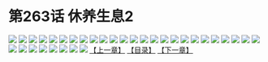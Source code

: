# 第263话 休养生息2
![](https://s1.baozimh.com/scomic/sanyanxiaotianlu-samanhua/0/262-e0fo/1.jpg)
![](https://s1.baozimh.com/scomic/sanyanxiaotianlu-samanhua/0/262-e0fo/2.jpg)
![](https://s1.baozimh.com/scomic/sanyanxiaotianlu-samanhua/0/262-e0fo/3.jpg)
![](https://s1.baozimh.com/scomic/sanyanxiaotianlu-samanhua/0/262-e0fo/4.jpg)
![](https://s1.baozimh.com/scomic/sanyanxiaotianlu-samanhua/0/262-e0fo/5.jpg)
![](https://s1.baozimh.com/scomic/sanyanxiaotianlu-samanhua/0/262-e0fo/6.jpg)
![](https://s1.baozimh.com/scomic/sanyanxiaotianlu-samanhua/0/262-e0fo/7.jpg)
![](https://s1.baozimh.com/scomic/sanyanxiaotianlu-samanhua/0/262-e0fo/8.jpg)
![](https://s1.baozimh.com/scomic/sanyanxiaotianlu-samanhua/0/262-e0fo/9.jpg)
![](https://s1.baozimh.com/scomic/sanyanxiaotianlu-samanhua/0/262-e0fo/10.jpg)
![](https://s1.baozimh.com/scomic/sanyanxiaotianlu-samanhua/0/262-e0fo/11.jpg)
![](https://s1.baozimh.com/scomic/sanyanxiaotianlu-samanhua/0/262-e0fo/12.jpg)
![](https://s1.baozimh.com/scomic/sanyanxiaotianlu-samanhua/0/262-e0fo/13.jpg)
![](https://s1.baozimh.com/scomic/sanyanxiaotianlu-samanhua/0/262-e0fo/14.jpg)
![](https://s1.baozimh.com/scomic/sanyanxiaotianlu-samanhua/0/262-e0fo/15.jpg)
![](https://s1.baozimh.com/scomic/sanyanxiaotianlu-samanhua/0/262-e0fo/16.jpg)
![](https://s1.baozimh.com/scomic/sanyanxiaotianlu-samanhua/0/262-e0fo/17.jpg)
![](https://s1.baozimh.com/scomic/sanyanxiaotianlu-samanhua/0/262-e0fo/18.jpg)
![](https://s1.baozimh.com/scomic/sanyanxiaotianlu-samanhua/0/262-e0fo/19.jpg)
![](https://s1.baozimh.com/scomic/sanyanxiaotianlu-samanhua/0/262-e0fo/20.jpg)
![](https://s1.baozimh.com/scomic/sanyanxiaotianlu-samanhua/0/262-e0fo/21.jpg)
![](https://s1.baozimh.com/scomic/sanyanxiaotianlu-samanhua/0/262-e0fo/22.jpg)
![](https://s1.baozimh.com/scomic/sanyanxiaotianlu-samanhua/0/262-e0fo/23.jpg)
![](https://s1.baozimh.com/scomic/sanyanxiaotianlu-samanhua/0/262-e0fo/24.jpg)
![](https://s1.baozimh.com/scomic/sanyanxiaotianlu-samanhua/0/262-e0fo/25.jpg)
![](https://s1.baozimh.com/scomic/sanyanxiaotianlu-samanhua/0/262-e0fo/26.jpg)
![](https://s1.baozimh.com/scomic/sanyanxiaotianlu-samanhua/0/262-e0fo/27.jpg)
![](https://s1.baozimh.com/scomic/sanyanxiaotianlu-samanhua/0/262-e0fo/28.jpg)
![](https://s1.baozimh.com/scomic/sanyanxiaotianlu-samanhua/0/262-e0fo/29.jpg)
![](https://s1.baozimh.com/scomic/sanyanxiaotianlu-samanhua/0/262-e0fo/30.jpg)
![](https://s1.baozimh.com/scomic/sanyanxiaotianlu-samanhua/0/262-e0fo/31.jpg)
![](https://s1.baozimh.com/scomic/sanyanxiaotianlu-samanhua/0/262-e0fo/32.jpg)
![](https://s1.baozimh.com/scomic/sanyanxiaotianlu-samanhua/0/262-e0fo/33.jpg)
[【上一章】](./262.md)
[【目录】](./README.md)
[【下一章】](./264.md)
